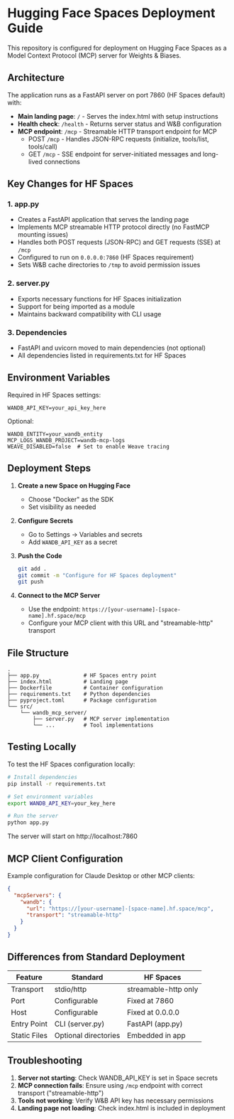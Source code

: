 # Hugging Face Spaces Deployment Guide

This repository is configured for deployment on Hugging Face Spaces as a Model Context Protocol (MCP) server for Weights & Biases.

## Architecture

The application runs as a FastAPI server on port 7860 (HF Spaces default) with:
- **Main landing page**: `/` - Serves the index.html with setup instructions
- **Health check**: `/health` - Returns server status and W&B configuration
- **MCP endpoint**: `/mcp` - Streamable HTTP transport endpoint for MCP
  - POST `/mcp` - Handles JSON-RPC requests (initialize, tools/list, tools/call)
  - GET `/mcp` - SSE endpoint for server-initiated messages and long-lived connections

## Key Changes for HF Spaces

### 1. app.py
- Creates a FastAPI application that serves the landing page
- Implements MCP streamable HTTP protocol directly (no FastMCP mounting issues)
- Handles both POST requests (JSON-RPC) and GET requests (SSE) at `/mcp`
- Configured to run on `0.0.0.0:7860` (HF Spaces requirement)
- Sets W&B cache directories to `/tmp` to avoid permission issues

### 2. server.py
- Exports necessary functions for HF Spaces initialization
- Support for being imported as a module
- Maintains backward compatibility with CLI usage

### 3. Dependencies
- FastAPI and uvicorn moved to main dependencies (not optional)
- All dependencies listed in requirements.txt for HF Spaces

## Environment Variables

Required in HF Spaces settings:
```
WANDB_API_KEY=your_api_key_here
```

Optional:
```
WANDB_ENTITY=your_wandb_entity
MCP_LOGS_WANDB_PROJECT=wandb-mcp-logs
WEAVE_DISABLED=false  # Set to enable Weave tracing
```

## Deployment Steps

1. **Create a new Space on Hugging Face**
   - Choose "Docker" as the SDK
   - Set visibility as needed

2. **Configure Secrets**
   - Go to Settings → Variables and secrets
   - Add `WANDB_API_KEY` as a secret

3. **Push the Code**
   ```bash
   git add .
   git commit -m "Configure for HF Spaces deployment"
   git push
   ```

4. **Connect to the MCP Server**
   - Use the endpoint: `https://[your-username]-[space-name].hf.space/mcp`
   - Configure your MCP client with this URL and "streamable-http" transport

## File Structure

```
.
├── app.py              # HF Spaces entry point
├── index.html          # Landing page
├── Dockerfile          # Container configuration
├── requirements.txt    # Python dependencies
├── pyproject.toml      # Package configuration
└── src/
    └── wandb_mcp_server/
        ├── server.py   # MCP server implementation
        └── ...         # Tool implementations
```

## Testing Locally

To test the HF Spaces configuration locally:

```bash
# Install dependencies
pip install -r requirements.txt

# Set environment variables
export WANDB_API_KEY=your_key_here

# Run the server
python app.py
```

The server will start on http://localhost:7860

## MCP Client Configuration

Example configuration for Claude Desktop or other MCP clients:

```json
{
  "mcpServers": {
    "wandb": {
      "url": "https://[your-username]-[space-name].hf.space/mcp",
      "transport": "streamable-http"
    }
  }
}
```

## Differences from Standard Deployment

| Feature | Standard | HF Spaces |
|---------|----------|-----------|
| Transport | stdio/http | streamable-http only |
| Port | Configurable | Fixed at 7860 |
| Host | Configurable | Fixed at 0.0.0.0 |
| Entry Point | CLI (server.py) | FastAPI (app.py) |
| Static Files | Optional directories | Embedded in app |

## Troubleshooting

1. **Server not starting**: Check WANDB_API_KEY is set in Space secrets
2. **MCP connection fails**: Ensure using `/mcp` endpoint with correct transport ("streamable-http")
3. **Tools not working**: Verify W&B API key has necessary permissions
4. **Landing page not loading**: Check index.html is included in deployment